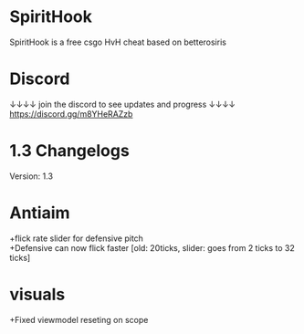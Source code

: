 # SpiritHook
SpiritHook is a free csgo HvH cheat based on betterosiris
# Discord
↓↓↓↓ join the discord to see updates and progress ↓↓↓↓
        https://discord.gg/m8YHeRAZzb

# 1.3 Changelogs

Version: 1.3

# Antiaim
+flick rate slider for defensive pitch                                                                                                                                                                        
+Defensive can now flick faster [old: 20ticks, slider: goes from 2 ticks to 32 ticks]

# visuals
+Fixed viewmodel reseting on scope
